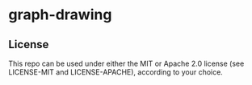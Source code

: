 # graph-drawing

## License

This repo can be used under either the MIT or Apache 2.0 license (see LICENSE-MIT and LICENSE-APACHE), according to your choice.
